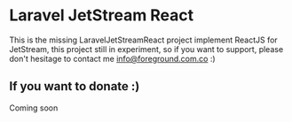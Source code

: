 # Laravel JetStream React
 This is the missing LaravelJetStreamReact project implement ReactJS for JetStream, this project still in experiment, so if you want to support, please don't hesitage to contact me info@foreground.com.co :)

## If you want to donate :)
Coming soon